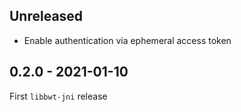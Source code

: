 ## Unreleased

- Enable authentication via ephemeral access token

## 0.2.0 - 2021-01-10

First `libbwt-jni` release
